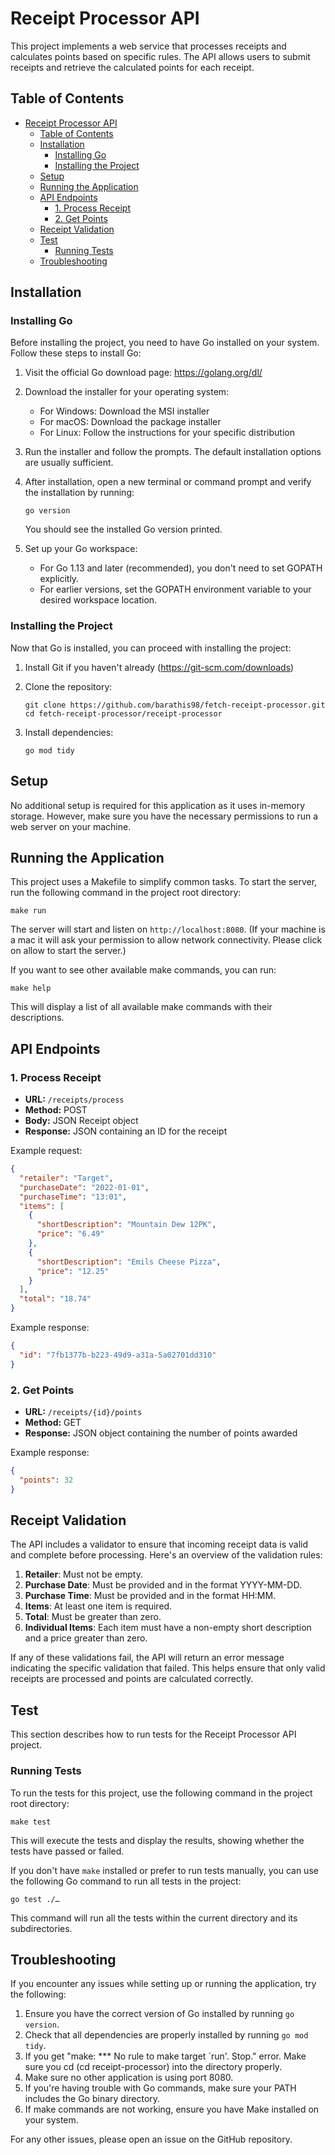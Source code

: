 # Receipt Processor API

This project implements a web service that processes receipts and calculates points based on specific rules. The API allows users to submit receipts and retrieve the calculated points for each receipt.

## Table of Contents

- [Receipt Processor API](#receipt-processor-api)
  - [Table of Contents](#table-of-contents)
  - [Installation](#installation)
    - [Installing Go](#installing-go)
    - [Installing the Project](#installing-the-project)
  - [Setup](#setup)
  - [Running the Application](#running-the-application)
  - [API Endpoints](#api-endpoints)
    - [1. Process Receipt](#1-process-receipt)
    - [2. Get Points](#2-get-points)
  - [Receipt Validation](#receipt-validation)
  - [Test](#test)
    - [Running Tests](#running-tests)
  - [Troubleshooting](#troubleshooting)

## Installation

### Installing Go

Before installing the project, you need to have Go installed on your system. Follow these steps to install Go:

1. Visit the official Go download page: https://golang.org/dl/

2. Download the installer for your operating system:
   - For Windows: Download the MSI installer
   - For macOS: Download the package installer
   - For Linux: Follow the instructions for your specific distribution

3. Run the installer and follow the prompts. The default installation options are usually sufficient.

4. After installation, open a new terminal or command prompt and verify the installation by running:
   ```
   go version
   ```
   You should see the installed Go version printed.

5. Set up your Go workspace:
   - For Go 1.13 and later (recommended), you don't need to set GOPATH explicitly.
   - For earlier versions, set the GOPATH environment variable to your desired workspace location.

### Installing the Project

Now that Go is installed, you can proceed with installing the project:

1. Install Git if you haven't already (https://git-scm.com/downloads)

2. Clone the repository:
   ```
   git clone https://github.com/barathis98/fetch-receipt-processor.git
   cd fetch-receipt-processor/receipt-processor
   ```

3. Install dependencies:
   ```
   go mod tidy
   ```

## Setup

No additional setup is required for this application as it uses in-memory storage. However, make sure you have the necessary permissions to run a web server on your machine.

## Running the Application

This project uses a Makefile to simplify common tasks. To start the server, run the following command in the project root directory:

```
make run
```

The server will start and listen on `http://localhost:8080`.
(If your machine is a mac it will ask your permission to allow network connectivity. Please click on allow to start the server.)

If you want to see other available make commands, you can run:

```
make help
```

This will display a list of all available make commands with their descriptions.

## API Endpoints

### 1. Process Receipt

- **URL:** `/receipts/process`
- **Method:** POST
- **Body:** JSON Receipt object
- **Response:** JSON containing an ID for the receipt

Example request:
```json
{
  "retailer": "Target",
  "purchaseDate": "2022-01-01",
  "purchaseTime": "13:01",
  "items": [
    {
      "shortDescription": "Mountain Dew 12PK",
      "price": "6.49"
    },
    {
      "shortDescription": "Emils Cheese Pizza",
      "price": "12.25"
    }
  ],
  "total": "18.74"
}
```

Example response:
```json
{
  "id": "7fb1377b-b223-49d9-a31a-5a02701dd310"
}
```

### 2. Get Points

- **URL:** `/receipts/{id}/points`
- **Method:** GET
- **Response:** JSON object containing the number of points awarded

Example response:
```json
{
  "points": 32
}
```

## Receipt Validation

The API includes a validator to ensure that incoming receipt data is valid and complete before processing. Here's an overview of the validation rules:

1. **Retailer**: Must not be empty.
2. **Purchase Date**: Must be provided and in the format YYYY-MM-DD.
3. **Purchase Time**: Must be provided and in the format HH:MM.
4. **Items**: At least one item is required.
5. **Total**: Must be greater than zero.
6. **Individual Items**: Each item must have a non-empty short description and a price greater than zero.

If any of these validations fail, the API will return an error message indicating the specific validation that failed. This helps ensure that only valid receipts are processed and points are calculated correctly.


## Test

This section describes how to run tests for the Receipt Processor API project.

### Running Tests

To run the tests for this project, use the following command in the project root directory:

```
make test
```
This will execute the tests and display the results, showing whether the tests have passed or failed.

If you don't have `make` installed or prefer to run tests manually, you can use the following Go command to run all tests in the project:

```
go test ./…
```

This command will run all the tests within the current directory and its subdirectories.



## Troubleshooting

If you encounter any issues while setting up or running the application, try the following:

1. Ensure you have the correct version of Go installed by running `go version`.
2. Check that all dependencies are properly installed by running `go mod tidy`.
3. If you get "make: *** No rule to make target `run'.  Stop."  error. Make sure you cd (cd receipt-processor) into the directory properly.
4. Make sure no other application is using port 8080.
5. If you're having trouble with Go commands, make sure your PATH includes the Go binary directory.
6. If make commands are not working, ensure you have Make installed on your system.

For any other issues, please open an issue on the GitHub repository.